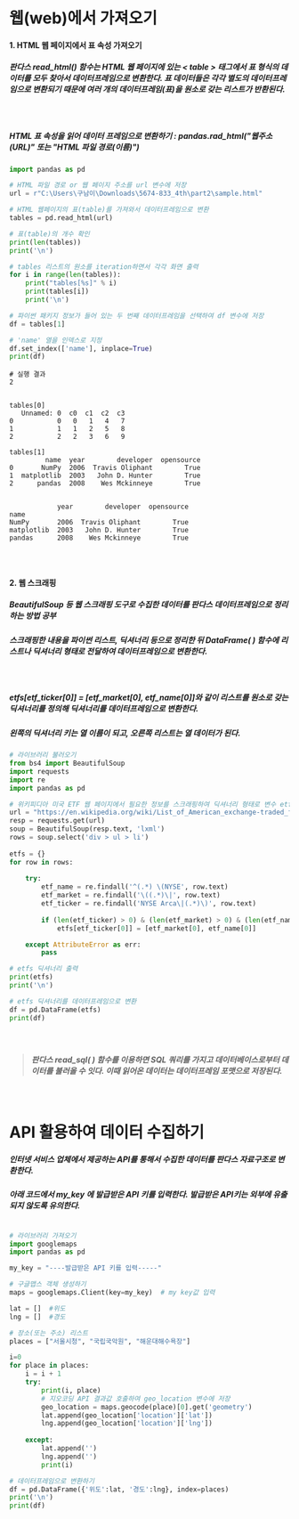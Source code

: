 # 웹(web)에서 가져오기
#### __1. HTML 웹 페이지에서 표 속성 가져오기__
##### 판다스 read_html() 함수는 HTML 웹 페이지에 있는 < table > 태그에서 표 형식의 데이터를 모두 찾아서 데이터프레임으로 변환한다. 표 데이터들은 각각 별도의 데이터프레임으로 변환되기 때문에 여러 개의 데이터프레임(표)을 원소로 갖는 리스트가 반환된다.
##### &nbsp;
##### HTML 표 속성을 읽어 데이터 프레임으로 변환하기 : pandas.rad_html("웹주소(URL)" 또는 "HTML 파일 경로(이름)")
```python
import pandas as pd

# HTML 파일 경로 or 웹 페이지 주소를 url 변수에 저장
url = r"C:\Users\구남이\Downloads\5674-833_4th\part2\sample.html"

# HTML 웹페이지의 표(table)를 가져와서 데이터프레임으로 변환 
tables = pd.read_html(url)

# 표(table)의 개수 확인
print(len(tables))
print('\n')

# tables 리스트의 원소를 iteration하면서 각각 화면 출력
for i in range(len(tables)):
    print("tables[%s]" % i)
    print(tables[i])
    print('\n')

# 파이썬 패키지 정보가 들어 있는 두 번째 데이터프레임을 선택하여 df 변수에 저장
df = tables[1] 

# 'name' 열을 인덱스로 지정
df.set_index(['name'], inplace=True)
print(df)
```
```
# 실행 결과
2


tables[0]
   Unnamed: 0  c0  c1  c2  c3
0           0   0   1   4   7
1           1   1   2   5   8
2           2   2   3   6   9

tables[1]
         name  year        developer  opensource
0       NumPy  2006  Travis Oliphant        True
1  matplotlib  2003   John D. Hunter        True
2      pandas  2008    Wes Mckinneye        True


            year        developer  opensource
name
NumPy       2006  Travis Oliphant        True
matplotlib  2003   John D. Hunter        True
pandas      2008    Wes Mckinneye        True
```
### &nbsp;
#### __2. 웹 스크래핑__
##### BeautifulSoup 등 웹 스크래핑 도구로 수집한 데이터를 판다스 데이터프레임으로 정리하는 방법 공부
##### 스크래핑한 내용을 파이썬 리스트, 딕셔너리 등으로 정리한 뒤 DataFrame( ) 함수에 리스트나 딕셔너리 형태로 전달하여 데이터프레임으로 변환한다.
##### &nbsp;
##### etfs[etf_ticker[0]] = [etf_market[0], etf_name[0]]와 같이 리스트를 원소로 갖는 딕셔너리를 정의해 딕셔너리를 데이터프레임으로 변환한다.
##### 왼쪽의 딕셔너리 키는 열 이름이 되고, 오른쪽 리스트는 열 데이터가 된다.
```python
# 라이브러리 불러오기
from bs4 import BeautifulSoup
import requests
import re
import pandas as pd

# 위키피디아 미국 ETF 웹 페이지에서 필요한 정보를 스크래핑하여 딕셔너리 형태로 변수 etfs에 저장
url = "https://en.wikipedia.org/wiki/List_of_American_exchange-traded_funds"
resp = requests.get(url)
soup = BeautifulSoup(resp.text, 'lxml')   
rows = soup.select('div > ul > li')
    
etfs = {}
for row in rows:
    
    try:
        etf_name = re.findall('^(.*) \(NYSE', row.text)
        etf_market = re.findall('\((.*)\|', row.text)
        etf_ticker = re.findall('NYSE Arca\|(.*)\)', row.text)
        
        if (len(etf_ticker) > 0) & (len(etf_market) > 0) & (len(etf_name) > 0):
            etfs[etf_ticker[0]] = [etf_market[0], etf_name[0]]

    except AttributeError as err:
        pass    

# etfs 딕셔너리 출력
print(etfs)
print('\n')

# etfs 딕셔너리를 데이터프레임으로 변환
df = pd.DataFrame(etfs)
print(df)
```
#### &nbsp;
> ##### 판다스 read_sql( ) 함수를 이용하면 SQL 쿼리를 가지고 데이터베이스로부터 데이터를 불러올 수 잇다. 이때 읽어온 데이터는 데이터프레임 포맷으로 저장된다.
#### &nbsp;
# API 활용하여 데이터 수집하기
##### 인터넷 서비스 업체에서 제공하는 API를 통해서 수집한 데이터를 판다스 자료구조로 변환한다.
##### 아래 코드에서 my_key 에 발급받은 API 키를 입력한다. 발급받은 API키는 외부에 유출되지 않도록 유의한다.
```python

# 라이브러리 가져오기
import googlemaps
import pandas as pd

my_key = "----발급받은 API 키를 입력-----"

# 구글맵스 객체 생성하기
maps = googlemaps.Client(key=my_key)  # my key값 입력

lat = []  #위도
lng = []  #경도

# 장소(또는 주소) 리스트
places = ["서울시청", "국립국악원", "해운대해수욕장"]

i=0
for place in places:   
    i = i + 1
    try:
        print(i, place)
        # 지오코딩 API 결과값 호출하여 geo_location 변수에 저장
        geo_location = maps.geocode(place)[0].get('geometry')
        lat.append(geo_location['location']['lat'])
        lng.append(geo_location['location']['lng'])
        
    except:
        lat.append('')
        lng.append('')
        print(i)

# 데이터프레임으로 변환하기
df = pd.DataFrame({'위도':lat, '경도':lng}, index=places)
print('\n')
print(df)
```
